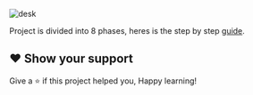 
![desk](https://user-images.githubusercontent.com/58173938/205531725-4ae25a68-182b-4715-8636-d78e45fd83b5.png)

Project is divided into 8 phases, heres is the step by step [guide](https://github.com/Krishnamohan-Yerrabilli/Deploying_Java_Responsive_Website_on_Kubernetes_Cluster_Using_Jenkins_CI-CD_Pipeline).

## ❤ Show your support

Give a ⭐️ if this project helped you, Happy learning!
